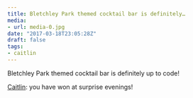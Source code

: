 ```yaml
---
title: Bletchley Park themed cocktail bar is definitely…
media:
- url: media-0.jpg
date: "2017-03-18T23:05:28Z"
draft: false
tags:
- caitlin
---
```

Bletchley Park themed cocktail bar is definitely up to code\!



[Caitlin](/tags/caitlin): you have won at surprise evenings\!
